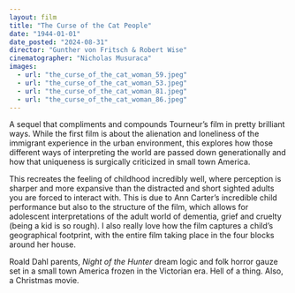 ```yaml
---
layout: film
title: "The Curse of the Cat People"
date: "1944-01-01"
date_posted: "2024-08-31"
director: "Gunther von Fritsch & Robert Wise"
cinematographer: "Nicholas Musuraca"
images:
  - url: "the_curse_of_the_cat_woman_59.jpeg"
  - url: "the_curse_of_the_cat_woman_53.jpeg"
  - url: "the_curse_of_the_cat_woman_81.jpeg"
  - url: "the_curse_of_the_cat_woman_86.jpeg"
---
```


A sequel that compliments and compounds Tourneur’s film in pretty brilliant ways. While the first film is about the alienation and loneliness of the immigrant experience in the urban environment, this explores how those different ways of interpreting the world are passed down generationally and how that uniqueness is surgically criticized in small town America.

This recreates the feeling of childhood incredibly well, where perception is sharper and more expansive than the distracted and short sighted adults you are forced to interact with. This is due to Ann Carter’s incredible child performance but also to the structure of the film, which allows for adolescent interpretations of the adult world of dementia, grief and cruelty (being a kid is so rough). I also really love how the film captures a child’s geographical footprint, with the entire film taking place in the four blocks around her house. 

Roald Dahl parents, *Night of the Hunter* dream logic and folk horror gauze set in a small town America frozen in the Victorian era. Hell of a thing. Also, a Christmas movie.